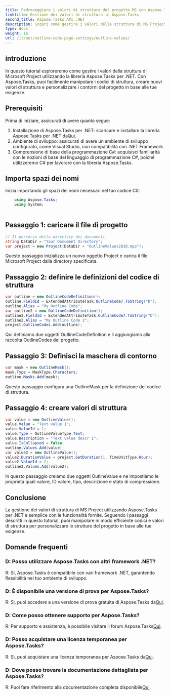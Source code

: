```yaml
---
title: Padroneggiare i valori di struttura del progetto MS con Aspose.Tasks
linktitle: Gestione dei valori di struttura in Aspose.Tasks
second_title: Aspose.Tasks API .NET
description: Scopri come gestire i valori della struttura di MS Project in modo efficiente utilizzando Aspose.Tasks per .NET. Personalizza facilmente i contorni del progetto.
type: docs
weight: 16
url: /it/net/outline-code-page-settings/outline-values/
---
```

## introduzione
In questo tutorial esploreremo come gestire i valori della struttura di Microsoft Project utilizzando la libreria Aspose.Tasks per .NET. Con Aspose.Tasks, puoi facilmente manipolare i codici di struttura, creare nuovi valori di struttura e personalizzare i contorni del progetto in base alle tue esigenze.
## Prerequisiti
Prima di iniziare, assicurati di avere quanto segue:
1.  Installazione di Aspose.Tasks per .NET: scaricare e installare la libreria Aspose.Tasks per .NET da[Qui](https://releases.aspose.com/tasks/net/).
2. Ambiente di sviluppo: assicurati di avere un ambiente di sviluppo configurato, come Visual Studio, con compatibilità con .NET Framework.
3. Comprensione di base della programmazione C#: acquisisci familiarità con le nozioni di base del linguaggio di programmazione C#, poiché utilizzeremo C# per lavorare con la libreria Aspose.Tasks.

## Importa spazi dei nomi
Inizia importando gli spazi dei nomi necessari nel tuo codice C#:
```csharp
    using Aspose.Tasks;
    using System;
    
```
## Passaggio 1: caricare il file di progetto
```csharp
// Il percorso della directory dei documenti.
string DataDir = "Your Document Directory";
var project = new Project(DataDir + "OutlineValues2010.mpp");
```
Questo passaggio inizializza un nuovo oggetto Project e carica il file Microsoft Project dalla directory specificata.
## Passaggio 2: definire le definizioni del codice di struttura
```csharp
var outline = new OutlineCodeDefinition();
outline.FieldId = ExtendedAttributeTask.OutlineCode7.ToString("D");
outline.Alias = "My Outline Code";
var outline2 = new OutlineCodeDefinition();
outline2.FieldId = ExtendedAttributeTask.OutlineCode7.ToString("D");
outline2.Alias = "My Outline Code 2";
project.OutlineCodes.Add(outline);
```
Qui definiamo due oggetti OutlineCodeDefinition e li aggiungiamo alla raccolta OutlineCodes del progetto.
## Passaggio 3: Definisci la maschera di contorno
```csharp
var mask = new OutlineMask();
mask.Type = MaskType.Characters;
outline.Masks.Add(mask);
```
Questo passaggio configura una OutlineMask per la definizione del codice di struttura.
## Passaggio 4: creare valori di struttura
```csharp
var value = new OutlineValue();
value.Value = "Text value 1";
value.ValueId = 1;
value.Type = OutlineValueType.Text;
value.Description = "Text value descr 1";
value.IsCollapsed = false;
outline.Values.Add(value);
var value2 = new OutlineValue();
value2.DurationValue = project.GetDuration(1, TimeUnitType.Hour);
value2.ValueId = 2;
outline2.Values.Add(value2);
```
In questo passaggio creiamo due oggetti OutlineValue e ne impostiamo le proprietà quali valore, ID valore, tipo, descrizione e stato di compressione.

## Conclusione
La gestione dei valori di struttura di MS Project utilizzando Aspose.Tasks per .NET è semplice con le funzionalità fornite. Seguendo i passaggi descritti in questo tutorial, puoi manipolare in modo efficiente codici e valori di struttura per personalizzare le strutture del progetto in base alle tue esigenze.
## Domande frequenti
### D: Posso utilizzare Aspose.Tasks con altri framework .NET?
R: Sì, Aspose.Tasks è compatibile con vari framework .NET, garantendo flessibilità nel tuo ambiente di sviluppo.
### D: È disponibile una versione di prova per Aspose.Tasks?
 R: Sì, puoi accedere a una versione di prova gratuita di Aspose.Tasks da[Qui](https://releases.aspose.com/).
### D: Come posso ottenere supporto per Aspose.Tasks?
 R: Per supporto e assistenza, è possibile visitare il forum Aspose.Tasks[Qui](https://forum.aspose.com/c/tasks/15).
### D: Posso acquistare una licenza temporanea per Aspose.Tasks?
R: Sì, puoi acquistare una licenza temporanea per Aspose.Tasks da[Qui](https://purchase.aspose.com/temporary-license/).
### D: Dove posso trovare la documentazione dettagliata per Aspose.Tasks?
 R: Puoi fare riferimento alla documentazione completa disponibile[Qui](https://reference.aspose.com/tasks/net/).